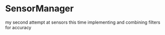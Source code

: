 # SensorManager
my second attempt at sensors this time implementing and combining filters for accuracy

